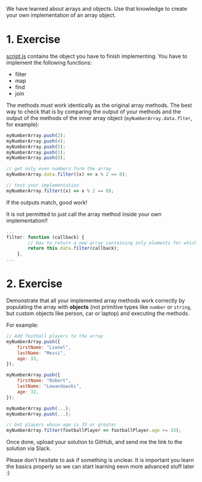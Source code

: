 We have learned about arrays and objects. Use that knowledge to create your own implementation of an array object.

# 1. Exercise

[script.js](./scripts/script.js) contains the object you have to finish implementing. You have to implement the following functions:

-   filter
-   map
-   find
-   join

The methods must work identically as the original array methods. The best way to check that is by comparing the output of your methods and the output of the methods of the inner array object (`myNumberArray.data.flter`, for example):

```js
myNumberArray.push(2);
myNumberArray.push(4);
myNumberArray.push(5);
myNumberArray.push(1);
myNumberArray.push(9);

// get only even numbers form the array
myNumberArray.data.filter((x) => x % 2 == 0);

// test your implementation
myNumberArray.filter((x) => x % 2 == 0);
```

If the outputs match, good work!

It is not permitted to just call the array method inside your own implementation!!

```js
...
filter: function (callback) {
        // Has to return a new array containing only elements for which the callback function returns true.
        return this.data.filter(callback);
    },
...
```

# 2. Exercise

Demonstrate that all your implemented array methods work correctly by populating the array with **objects** (not primitive types like `number` or `string`, but custom objects like person, car or laptop) and executing the methods.

For example:

```js
// Add football players to the array
myNumberArray.push({
    firstName: "Lionel",
    lastName: "Messi",
    age: 33,
});

myNumberArray.push({
    firstName: "Robert",
    lastName: "Lewandowski",
    age: 32,
});

myNumberArray.push(...);
myNumberArray.push(...);

// Get players whose age is 33 or greater
myNumberArray.filter(footballPlayer => footballPlayer.age >= 33);
```

Once done, upload your solution to GitHub, and send me the link to the solution via Slack.

Please don't hesitate to ask if something is unclear. It is important you learn the basics properly so we can start learning eevn more advanced stuff later :)
